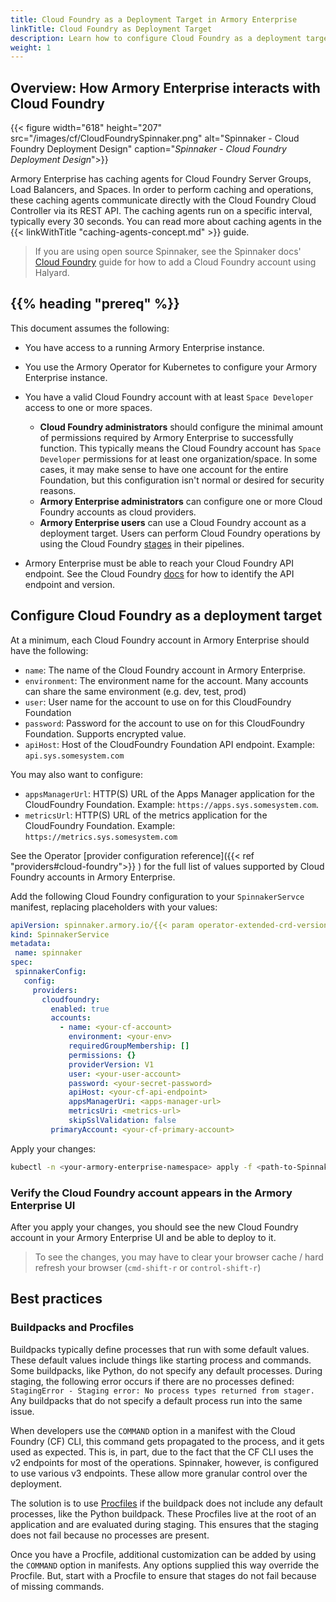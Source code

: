 ```yaml
---
title: Cloud Foundry as a Deployment Target in Armory Enterprise
linkTitle: Cloud Foundry as Deployment Target
description: Learn how to configure Cloud Foundry as a deployment target in Armory Enterprise.
weight: 1
---
```


## Overview: How Armory Enterprise interacts with Cloud Foundry

{{< figure width="618" height="207" src="/images/cf/CloudFoundrySpinnaker.png"  alt="Spinnaker - Cloud Foundry Deployment Design"  caption="<i>Spinnaker - Cloud Foundry Deployment Design</i>">}}

Armory Enterprise has caching agents for Cloud Foundry Server Groups, Load Balancers, and Spaces. In order to perform caching and operations, these caching agents communicate directly with the Cloud Foundry Cloud Controller via its REST API. The caching agents run on a specific interval, typically every 30 seconds. You can read more about caching agents in the {{< linkWithTitle "caching-agents-concept.md" >}} guide.


> If you are using open source Spinnaker, see the Spinnaker docs' [Cloud Foundry](https://spinnaker.io/setup/install/providers/cf/) guide for how to add a Cloud Foundry account using Halyard.

## {{% heading "prereq" %}}

This document assumes the following:

* You have access to a running Armory Enterprise instance.
* You use the Armory Operator for Kubernetes to configure your Armory Enterprise instance.
* You have a valid Cloud Foundry account with at least `Space Developer` access to one or more spaces.
   - **Cloud Foundry administrators** should configure the minimal amount of permissions required by Armory Enterprise to successfully function. This typically means the Cloud Foundry account has `Space Developer` permissions for at least one organization/space. In some cases, it may make sense to have one account for the entire Foundation, but this configuration isn't normal or desired for security reasons.
   - **Armory Enterprise administrators** can configure one or more Cloud Foundry accounts as cloud providers.
   - **Armory Enterprise users** can use a Cloud Foundry account as a deployment target. Users can perform Cloud Foundry operations by using the Cloud Foundry [stages](https://spinnaker.io/reference/pipeline/stages/#cloud-foundry) in their pipelines.

* Armory Enterprise must be able to reach your Cloud Foundry API endpoint. See the Cloud Foundry [docs](https://docs.cloudfoundry.org/running/cf-api-endpoint.html) for how to identify the API endpoint and version.


## Configure Cloud Foundry as a deployment target

At a minimum, each Cloud Foundry account in Armory Enterprise should have the following:

* `name`: The name of the Cloud Foundry account in Armory Enterprise.
* `environment`: The environment name for the account. Many accounts can share the same environment (e.g. dev, test, prod)
* `user`: User name for the account to use on for this CloudFoundry Foundation
* `password`: Password for the account to use on for this CloudFoundry Foundation. Supports encrypted value.
* `apiHost`: Host of the CloudFoundry Foundation API endpoint. Example: `api.sys.somesystem.com`

You may also want to configure:

* `appsManagerUrl`: HTTP(S) URL of the Apps Manager application for the CloudFoundry Foundation. Example: `https://apps.sys.somesystem.com`.
* `metricsUrl`: HTTP(S) URL of the metrics application for the CloudFoundry Foundation. Example: `https://metrics.sys.somesystem.com`

See the Operator [provider configuration reference]({{< ref "providers#cloud-foundry">}} ) for the full list of values supported by Cloud Foundry accounts in Armory Enterprise.

Add the following Cloud Foundry configuration to your `SpinnakerServce` manifest, replacing placeholders with your values:

```yaml
apiVersion: spinnaker.armory.io/{{< param operator-extended-crd-version >}}
kind: SpinnakerService
metadata:
 name: spinnaker
spec:
 spinnakerConfig:
   config:
     providers:
       cloudfoundry:
         enabled: true
         accounts:
           - name: <your-cf-account>
             environment: <your-env>
             requiredGroupMembership: []
             permissions: {}
             providerVersion: V1
             user: <your-user-account>
             password: <your-secret-password>
             apiHost: <your-cf-api-endpoint>
             appsManagerUri: <apps-manager-url>
             metricsUri: <metrics-url>
             skipSslValidation: false
         primaryAccount: <your-cf-primary-account>
```

Apply your changes:

```bash
kubectl -n <your-armory-enterprise-namespace> apply -f <path-to-SpinnakerService.yml>
```

### Verify the Cloud Foundry account appears in the Armory Enterprise UI

After you apply your changes, you should see the new Cloud Foundry account in your Armory Enterprise UI and be able to deploy to it.

>To see the changes, you may have to clear your browser cache / hard refresh your browser (`cmd-shift-r` or `control-shift-r`)

## Best practices

### Buildpacks and Procfiles

Buildpacks typically define processes that run with some default values. These default values include things like starting process and commands. Some buildpacks, like Python, do not specify any default processes. During staging, the following error occurs if there are no processes defined: `StagingError - Staging error: No process types returned from stager.` Any buildpacks that do not specify a default process run into the same issue.

When developers use the `COMMAND` option in a manifest with the Cloud Foundry (CF) CLI, this command gets propagated to the process, and it gets used as expected. This is, in part, due to the fact that the CF CLI uses the v2 endpoints for most of the operations. Spinnaker, however, is configured to use various v3 endpoints. These allow more granular control over the deployment.

The solution is to use [Procfiles](https://docs.cloudfoundry.org/buildpacks/prod-server.html#procfile) if the buildpack does not include any default processes, like the Python buildpack. These Procfiles live at the root of an application and are evaluated during staging. This ensures that the staging does not fail because no processes are present.

Once you have a Procfile, additional customization can be added by using the `COMMAND` option in manifests. Any options supplied this way override the Procfile. But, start with a Procfile to ensure that stages do not fail because of missing commands.




